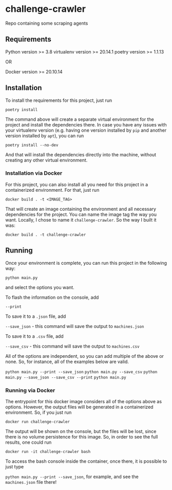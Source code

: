# challenge-crawler
Repo containing some scraping agents

## Requirements
Python version >= 3.8
virtualenv version >= 20.14.1
poetry version >= 1.1.13

OR

Docker version >= 20.10.14

## Installation
To install the requirements for this project, just run 

` poetry install `

The command above will create a separate virtual environment for the project and install the dependencies there. In case you have any issues with your virtualenv version (e.g. having one version installed by `pip` and another version installed by `apt`), you can run 

` poetry install --no-dev `

And that will install the dependencies directly into the machine, without creating any other virtual environment.


### Installation via Docker

For this project, you can also install all you need for this project in a containerized environment. For that, just run 

`docker build . -t <IMAGE_TAG>`

That will create an image containing the environment and all necessary dependencies for the project. You can name the image tag the way you want. Locally, I chose to name it `challenge-crawler`. So the way I built it was:

`docker build . -t challenge-crawler`

## Running
Once your environment is complete, you can run this project in the following way:

`python main.py`

and select the options you want. 

To flash the information on the console, add

`--print`

To save it to a `.json` file, add

`--save_json` - this command will save the output to `machines.json`

To save it to a `.csv` file, add 

`--save_csv` - this command will save the output to `machines.csv`

All of the options are independent, so you can add multiple of the above or none. So, for instance, all of the examples below are valid.

`python main.py --print --save_json`
`python main.py --save_csv`
`python main.py --save_json --save_csv --print`
`python main.py`

### Running via Docker
The entrypoint for this docker image considers all of the options above as options. However, the output files will be generated in a containerized environment. So, if you just run

`docker run challenge-crawler` 

The output will be shown on the console, but the files will be lost, since there is no volume persistence for this image. So, in order to see the full results, one could run

`docker run -it challenge-crawler bash`

To access the bash console inside the container, once there, it is possible to just type 

`python main.py --print --save_json`, for example, and see the `machines.json` file there!
